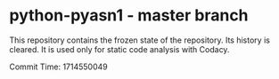 # python-pyasn1 - master branch

This repository contains the frozen state of the repository.
Its history is cleared. It is used only for static code
analysis with Codacy.

Commit Time: 1714550049